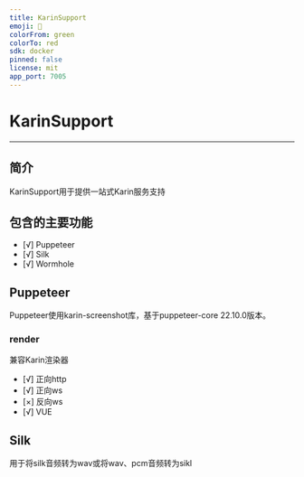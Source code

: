 ```yaml
---
title: KarinSupport
emoji: 👀
colorFrom: green
colorTo: red
sdk: docker
pinned: false
license: mit
app_port: 7005 
---
```


# KarinSupport
---

## 简介
KarinSupport用于提供一站式Karin服务支持

## 包含的主要功能
- [√] Puppeteer
- [√] Silk
- [√] Wormhole

## Puppeteer
Puppeteer使用karin-screenshot库，基于puppeteer-core 22.10.0版本。
### render
兼容Karin渲染器
- [√] 正向http
- [√] 正向ws
- [×] 反向ws
- [√] VUE

## Silk
用于将silk音频转为wav或将wav、pcm音频转为sikl

